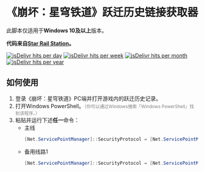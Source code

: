 # 《崩坏：星穹铁道》跃迁历史链接获取器
此脚本仅适用于**Windows 10及以上**版本。

__代码来自[Star Rail Station](https://gist.github.com/Star-Rail-Station/2512df54c4f35d399cc9abbde665e8f0)。__

[![jsDelivr hits per day](https://img.shields.io/jsdelivr/gh/hd/xyz8848/StarRail-Warp-History-Url-Grabbers?style=flat-square)](https://github.com/xyz8848/StarRail-Warp-History-Url-Grabbers)
[![jsDelivr hits per week](https://img.shields.io/jsdelivr/gh/hw/xyz8848/StarRail-Warp-History-Url-Grabbers?style=flat-square)](https://github.com/xyz8848/StarRail-Warp-History-Url-Grabbers)
[![jsDelivr hits per month](https://img.shields.io/jsdelivr/gh/hm/xyz8848/StarRail-Warp-History-Url-Grabbers?style=flat-square)](https://github.com/xyz8848/StarRail-Warp-History-Url-Grabbers)
[![jsDelivr hits per year](https://img.shields.io/jsdelivr/gh/hy/xyz8848/StarRail-Warp-History-Url-Grabbers?style=flat-square)](https://github.com/xyz8848/StarRail-Warp-History-Url-Grabbers)

## 如何使用
1. 登录《崩坏：星穹铁道》PC端并打开游戏内的跃迁历史记录。
2. 打开Windows PowerShell。<small><font color="gray">（你可以通过Windows搜索「Windows PowerShell」找到该程序。）</font></small>
3. 粘贴并运行下述**任一**命令：
   - 主线
     ```powershell
     [Net.ServicePointManager]::SecurityProtocol = [Net.ServicePointManager]::SecurityProtocol -bor [Net.SecurityProtocolType]::Tls12; Invoke-Expression (New-Object Net.WebClient).DownloadString("https://cdn.jsdelivr.net/gh/xyz8848/StarRail-Warp-History-Url-Grabbers@main/get_warp_link_cn.ps1")
     ```
   - 备用线路1
     ```powershell
     [Net.ServicePointManager]::SecurityProtocol = [Net.ServicePointManager]::SecurityProtocol -bor [Net.SecurityProtocolType]::Tls12; Invoke-Expression (New-Object Net.WebClient).DownloadString("https://gitee.com/xyz8848/StarRail-Warp-History-Url-Grabbers/raw/main/get_warp_link_cn.ps1")
     ```
